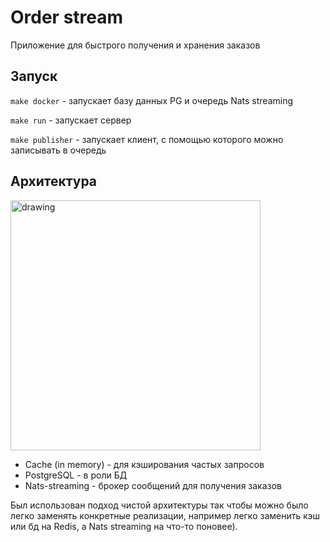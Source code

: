 # Order stream
Приложение для быстрого получения и хранения заказов

## Запуск

```make docker``` - запускает базу данных PG и очередь Nats streaming

```make run``` - запускает сервер

```make publisher``` - запускает клиент, с помощью которого можно записывать в очередь

## Архитектура

<img src="docs/img/Architecture.png" alt="drawing" width="400"/>

* Cache (in memory) - для кэширования частых запросов
* PostgreSQL - в роли БД
* Nats-streaming - брокер сообщений для получения заказов

Был использован подход чистой архитектуры так чтобы можно было легко заменять конкретные реализации, например легко заменить кэш или бд на Redis, a Nats streaming на что-то поновее).
